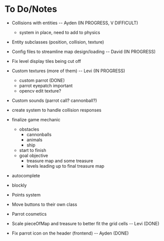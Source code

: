 # To Do/Notes
- Collisions with entities -- Ayden (IN PROGRESS, V DIFFICULT)
  - system in place, need to add to physics
- Entity subclasses	(position, collision, texture)
- Config files to streamline map design/loading -- David (IN PROGRESS)
- Fix level display tiles being cut off
- Custom textures (more of them) -- Levi (IN PROGRESS)
  - custom parrot (DONE)
  - parrot eyepatch important
  - opencv edit texture?
- Custom sounds (parrot call? cannonball?)
- create system to handle collision responses
- finalize game mechanic
  - obstacles
    - cannonballs
    - animals
    - ship
  - start to finish
  - goal objective
    - treasure map and some treasure
    - levels leading up to final treasure map
- autocomplete
- blockly

- Points system
- Move buttons to their own class
- Parrot cosmetics

- Scale pieceOfMap and treasure to better fit the grid cells -- Levi (DONE)
- Fix parrot icon on the header (frontend) -- Ayden (DONE) 

